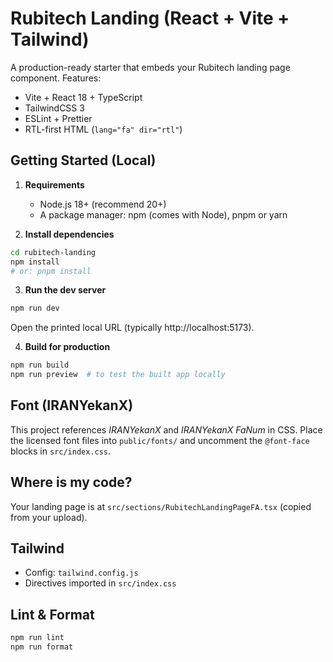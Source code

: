 
# Rubitech Landing (React + Vite + Tailwind)

A production-ready starter that embeds your Rubitech landing page component. Features:
- Vite + React 18 + TypeScript
- TailwindCSS 3
- ESLint + Prettier
- RTL-first HTML (`lang="fa" dir="rtl"`)

## Getting Started (Local)

1) **Requirements**
   - Node.js 18+ (recommend 20+)
   - A package manager: npm (comes with Node), pnpm or yarn

2) **Install dependencies**
```bash
cd rubitech-landing
npm install
# or: pnpm install
```

3) **Run the dev server**
```bash
npm run dev
```
Open the printed local URL (typically http://localhost:5173).

4) **Build for production**
```bash
npm run build
npm run preview  # to test the built app locally
```

## Font (IRANYekanX)
This project references *IRANYekanX* and *IRANYekanX FaNum* in CSS. Place the licensed font files into `public/fonts/` and uncomment the `@font-face` blocks in `src/index.css`.

## Where is my code?
Your landing page is at `src/sections/RubitechLandingPageFA.tsx` (copied from your upload).

## Tailwind
- Config: `tailwind.config.js`
- Directives imported in `src/index.css`

## Lint & Format
```bash
npm run lint
npm run format
```
